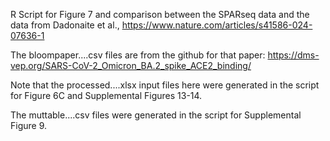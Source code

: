 R Script for Figure 7 and comparison between the SPARseq data and the data from Dadonaite et al., https://www.nature.com/articles/s41586-024-07636-1 

The bloompaper....csv files are from the github for that paper: https://dms-vep.org/SARS-CoV-2_Omicron_BA.2_spike_ACE2_binding/

Note that the processed....xlsx input files here were generated in the script for Figure 6C and Supplemental Figures 13-14.

The muttable....csv files were generated in the script for Supplemental Figure 9.
